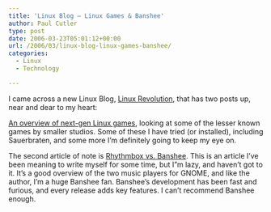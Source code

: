 ```yaml
---
title: 'Linux Blog – Linux Games & Banshee'
author: Paul Cutler
type: post
date: 2006-03-23T05:01:12+00:00
url: /2006/03/linux-blog-linux-games-banshee/
categories:
  - Linux
  - Technology

---
```

I came across a new Linux Blog, [Linux Revolution][1], that has two posts up, near and dear to my heart:

[An overview of next-gen Linux games][2], looking at some of the lesser known games by smaller studios. Some of these I have tried (or installed), including Sauerbraten, and some more I&#8217;m definitely going to keep my eye on.

The second article of note is [Rhythmbox vs. Banshee][3]. This is an article I&#8217;ve been meaning to write myself for some time, but I&#8221;m lazy, and haven&#8217;t got to it. It&#8217;s a good overview of the two music players for GNOME, and like the author, I&#8217;m a huge Banshee fan. Banshee&#8217;s development has been fast and furious, and every release adds key features. I can&#8217;t recommend Banshee enough.

 [1]: http://linuxrevolution.blogspot.com/
 [2]: http://linuxrevolution.blogspot.com/2006/03/next-gen-linux-game-roundup.html
 [3]: http://linuxrevolution.blogspot.com/2006/02/rhythmbox-vs-banshee.html